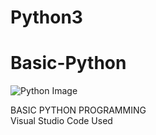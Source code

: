 # Python3 <br>

# Basic-Python <br>
<picture>
  <source media="(prefers-color-scheme: dark)" srcset="https://logicoretech.com/wp-content/uploads/2022/05/Python-Symbol.png">
  <source media="(prefers-color-scheme: light)" srcset="https://logicoretech.com/wp-content/uploads/2022/05/Python-Symbol.png">
  <img alt="Python Image" src="https://logicoretech.com/wp-content/uploads/2022/05/Python-Symbol.png">
</picture>


BASIC PYTHON PROGRAMMING <br>
Visual Studio Code Used <br>
